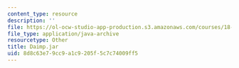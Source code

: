 ```yaml
---
content_type: resource
description: ''
file: https://ol-ocw-studio-app-production.s3.amazonaws.com/courses/18-03sc-differential-equations-fall-2011/8d8c63e79cc9a1c9205f5c7c74009ff5_Daimp.jar
file_type: application/java-archive
resourcetype: Other
title: Daimp.jar
uid: 8d8c63e7-9cc9-a1c9-205f-5c7c74009ff5
---
```

